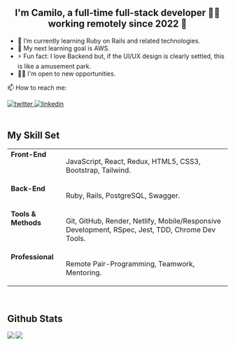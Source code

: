 ## <div align="center">I'm Camilo, a full-time full-stack developer 👨‍💻 working remotely since 2022 🚀</div>  
  
- 🌱 I’m currently learning Ruby on Rails and related technologies.
- 🔭 My next learning goal is AWS.  
- ⚡ Fun fact: I love Backend but, if the UI/UX design is clearly settled, this is like a amusement park.
- 🙋‍♂️ I'm open to new opportunities.



<div align="left">  
<p>📫 How to reach me: </p>
<a href="https://twitter.com/camilovelag" target="_blank">
<img src=https://img.shields.io/badge/twitter-%2300acee.svg?&style=for-the-badge&logo=twitter&logoColor=white alt=twitter style="margin-bottom: 5px;" />
</a>
<a href="https://linkedin.com/in/camilovelag" target="_blank">
<img src=https://img.shields.io/badge/linkedin-%231E77B5.svg?&style=for-the-badge&logo=linkedin&logoColor=white alt=linkedin style="margin-bottom: 5px;" />
</a>
  
</div>
 
<br/> 


## My Skill Set  
<table><tr><td valign="top" width="25%">
<strong>Front-End</strong>
</td><td valign="top" width="75%">
<p>JavaScript, React, Redux, HTML5, CSS3, Bootstrap, Tailwind.</p>
</td></tr>
  
<tr><td valign="top" width="25%">
<strong>Back-End</strong>
</td><td valign="top" width="75%">
<p>Ruby, Rails, PostgreSQL, Swagger.</p>
</td></tr>
  
<tr><td valign="top" width="25%">
<strong>Tools & Methods</strong>
</td><td valign="top" width="75%">
<p>Git, GitHub, Render, Netlify, Mobile/Responsive Development, RSpec, Jest, TDD, Chrome Dev Tools.</p>
</td></tr>
  
<tr><td valign="top" width="25%">
<strong>Professional</strong>
</td><td valign="top" width="75%">
<p>Remote Pair-Programming, Teamwork, Mentoring.</p>
</td></tr></table>  

<br/>  


## Github Stats  
<img src="https://github-readme-stats.vercel.app/api?username=camilovelag&show_icons=true&count_private=true&hide_border=true" align="left" />  

<div align="right"><img src="https://github-readme-stats.vercel.app/api/top-langs/?username=camilovelag&hide_border=true&layout=compact" align="left" /></div>  

<br/>
